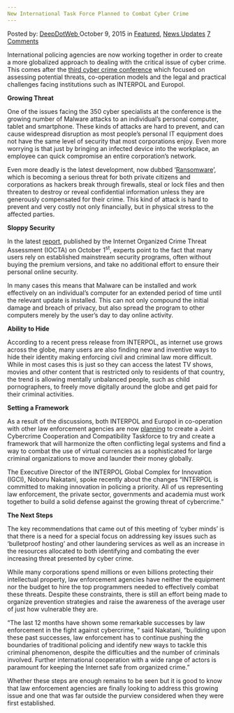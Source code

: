 ```yaml
---
New International Task Force Planned to Combat Cyber Crime
---
```

<article class="post-listing post-11705 post type-post status-publish format-standard has-post-thumbnail hentry  tag-combat tag-crime tag-cyber tag-force tag-international tag-planned tag-task">
<div class="post-inner">
<span>Posted by: <a href="https://www.deepdotweb.com/author/admin/" title="">DeepDotWeb </a></span>
<span>October 9, 2015</span>
<span>in <a href="https://www.deepdotweb.com/category/deepdot-news/" rel="category tag">Featured</a>, <a href="https://www.deepdotweb.com/category/news-updates/" rel="category tag">News Updates</a></span>
<span><a href="https://www.deepdotweb.com/2015/10/09/new-international-task-force-planned-to-combat-cyber-crime/#comments">7 Comments</a></span>


<p>International policing agencies are now working together in order to create a more globalized approach to dealing with the critical issue of cyber crime. This comes after the <a href="http://www.interpol.int/News-and-media/News/2015/N2015-147">third cyber crime conference</a> which focused on assessing potential threats, co-operation models and the legal and practical challenges facing institutions such as INTERPOL and Europol.</p>
<p><strong>Growing Threat</strong></p>
<p>One of the issues facing the 350 cyber specialists at the conference is the growing number of Malware attacks to an individual’s personal computer, tablet and smartphone. These kinds of attacks are hard to prevent, and can cause widespread disruption as most people’s personal IT equipment does not have the same level of security that most corporations enjoy. Even more worrying is that just by bringing an infected device into the workplace, an employee can quick compromise an entire corporation’s network.</p>
<p>Even more deadly is the latest development, now dubbed ‘<a href="http://www.trendmicro.com/vinfo/us/security/definition/Ransomware">Ransomware</a>’, which is becoming a serious threat for both private citizens and corporations as hackers break through firewalls, steal or lock files and then threaten to destroy or reveal confidential information unless they are generously compensated for their crime. This kind of attack is hard to prevent and very costly not only financially, but in physical stress to the affected parties.</p>
<p><strong>Sloppy Security </strong></p>
<p>In the latest <a href="https://www.europol.europa.eu/sites/default/files/publications/europol_iocta_web.pdf">report</a>, published by the Internet Organized Crime Threat Assessment (IOCTA) on October 1<sup>st</sup>, experts point to the fact that many users rely on established mainstream security programs, often without buying the premium versions, and take no additional effort to ensure their personal online security.</p>
<p>In many cases this means that Malware can be installed and work effectively on an individual’s computer for an extended period of time until the relevant update is installed. This can not only compound the initial damage and breach of privacy, but also spread the program to other computers merely by the user’s day to day online activity.</p>
<p><strong> Ability to Hide</strong></p>
<p>According to a recent press release from INTERPOL, as internet use grows across the globe, many users are also finding new and inventive ways to hide their identity making enforcing civil and criminal law more difficult. While in most cases this is just so they can access the latest TV shows, movies and other content that is restricted only to residents of that country, the trend is allowing mentally unbalanced people, such as child pornographers, to freely move digitally around the globe and get paid for their criminal activities.</p>
<p><strong>Setting a Framework</strong></p>
<p>As a result of the discussions, both INTERPOL and Europol in co-operation with other law enforcement agencies are now <a href="https://www.europol.europa.eu/latest_news/europol-%E2%80%93-interpol-cybercrime-conference-makes-case-greater-multisector-cooperation">planning</a> to create a Joint Cybercrime Cooperation and Compatibility Taskforce to try and create a framework that will harmonize the often conflicting legal systems and find a way to combat the use of virtual currencies as a sophisticated for large criminal organizations to move and launder their money globally.</p>
<p>The Executive Director of the INTERPOL Global Complex for Innovation (IGCI), Noboru Nakatani, spoke recently about the changes “INTERPOL is committed to making innovation in policing a priority. All of us representing law enforcement, the private sector, governments and academia must work together to build a solid defense against the growing threat of cybercrime.”</p>
<p><strong>The Next Steps</strong></p>
<p>The key recommendations that came out of this meeting of ‘cyber minds’ is that there is a need for a special focus on addressing key issues such as ‘bulletproof hosting’ and other laundering services as well as an increase in the resources allocated to both identifying and combating the ever increasing threat presented by cyber crime.</p>
<p>While many corporations spend millions or even billions protecting their intellectual property, law enforcement agencies have neither the equipment nor the budget to hire the top programmers needed to effectively combat these threats. Despite these constraints, there is still an effort being made to organize prevention strategies and raise the awareness of the average user of just how vulnerable they are.</p>
<p>“The last 12 months have shown some remarkable successes by law enforcement in the fight against cybercrime, “ said Nakatani, “building upon these past successes, law enforcement has to continue pushing the boundaries of traditional policing and identify new ways to tackle this criminal phenomenon, despite the difficulties and the number of criminals involved. Further international cooperation with a wide range of actors is paramount for keeping the Internet safe from organized crime.”</p>
<p>Whether these steps are enough remains to be seen but it is good to know that law enforcement agencies are finally looking to address this growing issue and one that was far outside the purview considered when they were first established.</p>
</div>
<span style="display:none"><a href="https://www.deepdotweb.com/tag/combat/" rel="tag">combat</a> <a href="https://www.deepdotweb.com/tag/crime/" rel="tag">crime</a> <a href="https://www.deepdotweb.com/tag/cyber/" rel="tag">cyber</a> <a href="https://www.deepdotweb.com/tag/force/" rel="tag">force</a> <a href="https://www.deepdotweb.com/tag/international/" rel="tag">international</a> <a href="https://www.deepdotweb.com/tag/planned/" rel="tag">planned</a> <a href="https://www.deepdotweb.com/tag/task/" rel="tag">task</a></span> <span style="display:none" class="updated">2015-10-09
